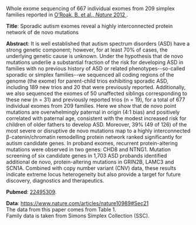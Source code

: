
Whole exome sequencing of 667 individual exomes from 209 simplex families
reported in
<a href="https://www.nature.com/articles/nature10989" target="_blank">
O’Roak, B. et al., *Nature* 2012
</a>.

**Title**: Sporadic autism exomes reveal a highly interconnected protein network of de novo mutations

**Abstract**: It is well established that autism spectrum disorders (ASD) have a strong
genetic component; however, for at least 70% of cases, the underlying genetic
cause is unknown. Under the hypothesis that de novo mutations underlie a
substantial fraction of the risk for developing ASD in families with no
previous history of ASD or related phenotypes--so-called sporadic or simplex
families--we sequenced all coding regions of the genome (the exome) for
parent-child trios exhibiting sporadic ASD, including 189 new trios and 20 that
were previously reported. Additionally, we also sequenced the exomes of 50
unaffected siblings corresponding to these new (n = 31) and previously reported
trios (n = 19), for a total of 677 individual exomes from 209 families. Here we
show that de novo point mutations are overwhelmingly paternal in origin (4:1
bias) and positively correlated with paternal age, consistent with the modest
increased risk for children of older fathers to develop ASD. Moreover, 39% (49
of 126) of the most severe or disruptive de novo mutations map to a highly
interconnected β-catenin/chromatin remodelling protein network ranked
significantly for autism candidate genes. In proband exomes, recurrent
protein-altering mutations were observed in two genes: CHD8 and NTNG1. Mutation
screening of six candidate genes in 1,703 ASD probands identified additional de
novo, protein-altering mutations in GRIN2B, LAMC3 and SCN1A. Combined with copy
number variant (CNV) data, these results indicate extreme locus heterogeneity
but also provide a target for future discovery, diagnostics and therapeutics.

**Pubmed**: 
<a href="https://pubmed.ncbi.nlm.nih.gov/22495309/" target="_blank">22495309</a>.

**Data**: https://www.nature.com/articles/nature10989#Sec21  
The data from this paper comes from Table 1.  
Family data is taken from Simons Simplex Collection (SSC).
